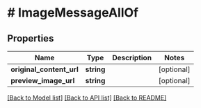 # # ImageMessageAllOf

## Properties

Name | Type | Description | Notes
------------ | ------------- | ------------- | -------------
**original_content_url** | **string** |  | [optional]
**preview_image_url** | **string** |  | [optional]

[[Back to Model list]](../../README.md#models) [[Back to API list]](../../README.md#endpoints) [[Back to README]](../../README.md)
